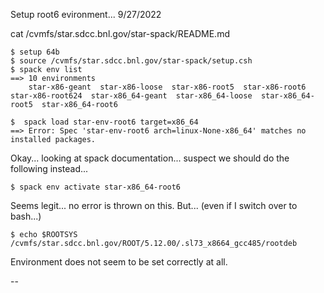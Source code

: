 Setup root6 evironment... 9/27/2022

cat /cvmfs/star.sdcc.bnl.gov/star-spack/README.md

```
$ setup 64b
$ source /cvmfs/star.sdcc.bnl.gov/star-spack/setup.csh
$ spack env list
==> 10 environments
    star-x86-geant  star-x86-loose  star-x86-root5  star-x86-root6  star-x86-root624  star-x86_64-geant  star-x86_64-loose  star-x86_64-root5  star-x86_64-root6  

$  spack load star-env-root6 target=x86_64
==> Error: Spec 'star-env-root6 arch=linux-None-x86_64' matches no installed packages.
```

Okay... looking at spack documentation... suspect we should do the following instead...

```
$ spack env activate star-x86_64-root6 
```

Seems legit... no error is thrown on this.    But... (even if I switch over to bash...)

```
$ echo $ROOTSYS
/cvmfs/star.sdcc.bnl.gov/ROOT/5.12.00/.sl73_x8664_gcc485/rootdeb
```

Environment does not seem to be set correctly at all.  

-- 


